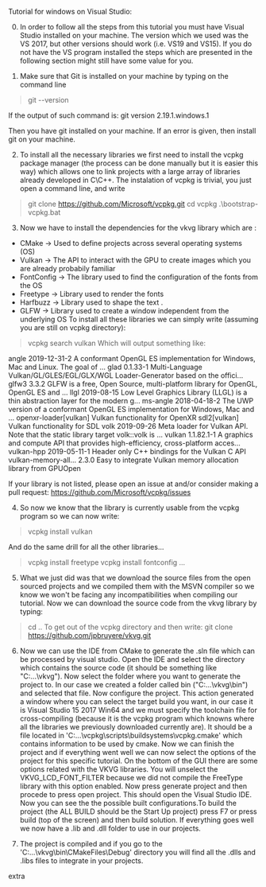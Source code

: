 Tutorial for windows on Visual Studio:

0. In order to follow all the steps from this tutorial you must have Visual Studio installed on your machine. The version which we used was the VS 2017, but other versions should work (i.e. VS19 and VS15). If you do not have the VS program installed the steps which are presented in the following section might still have some value for you.

1. Make sure that Git is installed on your machine by typing on the command line
> git --version

If the output of such command is:
git version 2.19.1.windows.1

Then you have git installed on your machine. If an error is given, then install git on your machine. 

2. To install all the necessary libraries we first need to install the vcpkg package manager (the process can be done manually but it is easier this way) which allows one to link projects with a large array of libraries already developed in C\C++. The instalation of vcpkg is trivial, you just open a command line, and write 
> git clone https://github.com/Microsoft/vcpkg.git
> cd vcpkg
> .\bootstrap-vcpkg.bat

3. Now we have to install the dependencies for the vkvg library which are : 
- CMake -> Used to define projects across several operating systems (OS)
- Vulkan -> The API to interact with the GPU to create images which you are already probabily familiar
- FontConfig -> The library used to find the configuration of the fonts from the OS
- Freetype -> Library used to render the fonts
- Harfbuzz -> Library used to shape the text .
- GLFW -> Library used to create a window independent from the underlying OS
To install all these libraries we can simply write (assuming you are still on vcpkg directory):
>vcpkg search vulkan
Which will output something like:

angle                2019-12-31-2     A conformant OpenGL ES implementation for Windows, Mac and Linux. The goal of ...
glad                 0.1.33-1         Multi-Language Vulkan/GL/GLES/EGL/GLX/WGL Loader-Generator based on the offici...
glfw3                3.3.2            GLFW is a free, Open Source, multi-platform library for OpenGL, OpenGL ES and ...
llgl                 2019-08-15       Low Level Graphics Library (LLGL) is a thin abstraction layer for the modern g...
ms-angle             2018-04-18-2     The UWP version of a conformant OpenGL ES implementation for Windows, Mac and ...
openxr-loader[vulkan]                 Vulkan functionality for OpenXR
sdl2[vulkan]                          Vulkan functionality for SDL
volk                 2019-09-26       Meta loader for Vulkan API. Note that the static library target volk::volk is ...
vulkan               1.1.82.1-1       A graphics and compute API that provides high-efficiency, cross-platform acces...
vulkan-hpp           2019-05-11-1     Header only C++ bindings for the Vulkan C API
vulkan-memory-all... 2.3.0            Easy to integrate Vulkan memory allocation library from GPUOpen

If your library is not listed, please open an issue at and/or consider making a pull request:
    https://github.com/Microsoft/vcpkg/issues

4. So now we know that the library is currently usable from the vcpkg program so we can now write:
>vcpkg install vulkan

And do the same drill for all the other libraries...
>vcpkg install freetype
>vcpkg install fontconfig
...

5. What we just did was that we download the source files from the open sourced projects and we compiled them with the MSVN compiler so we know we won't be facing any incompatibilities when compiling our tutorial. Now we can download the source code from the vkvg library by typing:
> cd ..
To get out of the vcpkg directory and then write:
> git clone https://github.com/jpbruyere/vkvg.git

6. Now we can use the IDE from CMake to generate the .sln file which can be processed by visual studio. Open the IDE and select the directory which contains the source code (it should be something like "C:\...\vkvg"). Now select the folder where you want to generate the project to. In our case we created a folder called bin ("C:\...\vkvg\bin") and selected that file. Now configure the project. This action generated a window where you can select the target build you want, in our case it is Visual Studio 15 2017 Win64 and we must specify the toolchain file for cross-compiling (because it is the vcpkg program which knowns where all the libraries we previously downloaded currently are). It should be a file located in 'C:\...\vcpkg\scripts\buildsystems\vcpkg.cmake' which contains information to be used by cmake. Now we can finish the project and if everything went well we can now select the options of the project for this specific tutorial. On the bottom of the GUI there are some options related with the VKVG libraries. You will unselect the VKVG_LCD_FONT_FILTER because we did not compile the FreeType library with this option enabled. Now press generate project and then procede to press open project. This should open the Visual Studio IDE. Now you can see the the possible built configurations.To build the project (the ALL BUILD should be the Start Up project) press F7 or press build (top of the screen) and then build solution. If everything goes well we now have a .lib and .dll folder to use in our projects.

7. The project is compiled and if you go to the 'C:\...\vkvg\bin\CMakeFiles\Debug' directory you will find all the .dlls and .libs files to integrate in your projects.

extra

